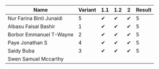 |Name                              |Variant| 1.1 | 1.2 | 2 | Result |
|----------------------------------|-------|-----|-----|-----|----|
|Nur Farina Binti Junaidi          | 5     | ✔  | ✔ | ✔ | 5  |  
|Albasu Faisal Bashir              | 1     | ✔  | ✔ | ✔ | 5  |  
|Borbor Emmanuel T-Wayne           | 2     | ✔  | ✔ | ✔ | 5  |        
|Paye Jonathan S                   | 4     | ✔  | ✔ | ✔ | 5  |
|Saidy Buba                        | 3     | ✔  | ✔  | ✔ | 5   |    
|Swen Samuel Mccarthy              |       |    |    |    |    |   
